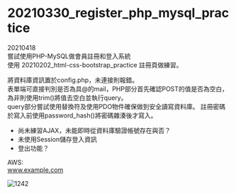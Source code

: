 # 20210330_register_php_mysql_practice

20210418 \
嘗試使用PHP-MySQL做會員註冊和登入系統 \
使用 20210202_html-css-bootstrap_practice 註冊頁做練習。

將資料庫資訊置於config.php，未連接則報錯。\
表單端可直接判別是否為具@的mail，PHP部分首先確認POST的值是否為空白，為非則使用trim()將值去空白並執行query。\
query部分嘗試使用替換符及使用PDO物件確保做到安全讀寫資料庫。
註冊密碼於寫入前使用password_hash()將密碼雜湊後才寫入。


- 尚未練習AJAX，未能即時從資料庫驗證帳號存在與否？
- 未使用Session儲存登入資訊
- 登出功能？

AWS:\
www.example.com



![1242](https://user-images.githubusercontent.com/63532421/115153375-2b84b780-a0a8-11eb-818b-fb61304b7a7e.PNG)
